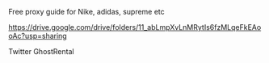 Free proxy guide for Nike, adidas, supreme etc

https://drive.google.com/drive/folders/11_abLmpXvLnMRytIs6fzMLqeFkEAooAc?usp=sharing

Twitter GhostRental
